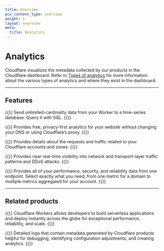 ```yaml
---
title: Overview
pcx_content_type: overview
weight: 1
layout: overview
meta:
  title: Analytics
---
```


# Analytics

Cloudflare visualizes the metadata collected by our products in the Cloudflare dashboard. Refer to [Types of analytics](/analytics/types-of-analytics/) for more information about the various types of analytics and where they exist in the dashboard.

---

## Features

{{<feature header="Workers Analytics Engine" href="/analytics/analytics-engine/">}}
Send unlimited-cardinality data from your Worker to a time-series database. Query it with SQL.
{{</feature>}}

{{<feature header="Cloudflare Web Analytics" href="/analytics/web-analytics/">}}
Provides free, privacy-first analytics for your website without changing your DNS or using Cloudflare’s proxy.
{{</feature>}}

{{<feature header="Account and zone analytics" href="/analytics/account-and-zone-analytics/">}}
Provides details about the requests and traffic related to your Cloudflare accounts and zones.
{{</feature>}}

{{<feature header="Cloudflare Network Analytics" href="/analytics/network-analytics/">}}
Provides near real-time visibility into network and transport-layer traffic patterns and DDoS attacks.
{{</feature>}}

{{<feature header="GraphQL Analytics API" href="/analytics/graphql-api/">}}
Provides all of your performance, security, and reliability data from one endpoint. Select exactly what you need, from one metric for a domain to multiple metrics aggregated for your account.
{{</feature>}}

---

## Related products

{{<related header="Workers" href="/workers/" product="workers">}}
Cloudflare Workers allows developers to build serverless applications and deploy instantly across the globe for exceptional performance, reliability, and scale.
{{</related>}}

{{<related header="Logs" href="/logs/" product="logs">}}
Detailed logs that contain metadata generated by Cloudflare products helpful for debugging, identifying configuration adjustments, and creating analytics.
{{</related>}}
